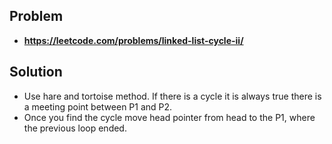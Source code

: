 ## Problem
- **https://leetcode.com/problems/linked-list-cycle-ii/**

## Solution
- Use hare and tortoise method. If there is a cycle it is always true there is a meeting point between P1 and P2.
- Once you find the cycle move head pointer from head to the P1, where the previous loop ended.
